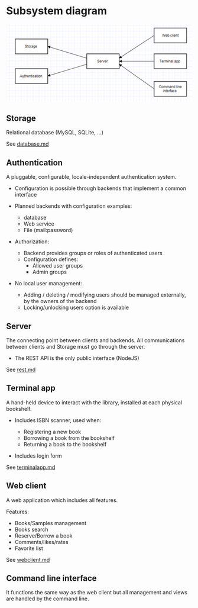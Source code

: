 Subsystem diagram
=================

![Subsystem diagram](images/subsystem_diagram.png)

Storage
-------

Relational database (MySQL, SQLite, ...)   

See [database.md](database.md)

Authentication
--------------

A pluggable, configurable, locale-independent authentication system.

- Configuration is possible through backends that implement a common interface

- Planned backends with configuration examples:    
    - database    
    - Web service    
    - File (mail:password)    

- Authorization:
    - Backend provides groups or roles of authenticated users    
    - Configuration defines:    
        - Allowed user groups    
        - Admin groups    
 
- No local user management:
    - Adding / deleting / modifying users should be managed externally, by the owners of the backend     
    - Locking/unlocking users option is available
    

Server
------

The connecting point between clients and backends.
All communications between clients and Storage must go through the server.

- The REST API is the only public interface (NodeJS)    

See [rest.md](rest.md)

Terminal app
------------

A hand-held device to interact with the library,
installed at each physical bookshelf.

- Includes ISBN scanner, used when:
    - Registering a new book    
    - Borrowing a book from the bookshelf    
    - Returning a book to the bookshelf    

- Includes login form    

See [terminalapp.md](terminalapp.md)

Web client
----------

A web application which includes all features.   

Features:

- Books/Samples management   
- Books search  
- Reserve/Borrow a book  
- Comments/likes/rates  
- Favorite list  

See [webclient.md](webclient.md)

Command line interface
----------------------

It functions the same way as the web client but all management and views
are handled by the command line. 
